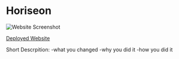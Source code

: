 # Horiseon

![Website Screenshot](./assets/images/digital-marketing-meeting.jpg)

[Deployed Website](https://renbryant.github.io/Horiseon/)

Short Descrpition:
    -what you changed
    -why you did it
    -how you did it